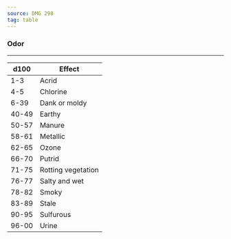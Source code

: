 ```yaml
---
source: DMG 298
tag: table
---
```


### Odor
---
|d100|Effect|
|----|------------|
|1-3|Acrid|
|4-5|Chlorine|
|6-39|Dank or moldy|
|40-49|Earthy|
|50-57|Manure|
|58-61|Metallic|
|62-65|Ozone|
|66-70|Putrid|
|71-75|Rotting vegetation|
|76-77|Salty and wet|
|78-82|Smoky|
|83-89|Stale|
|90-95|Sulfurous|
|96-00|Urine|
